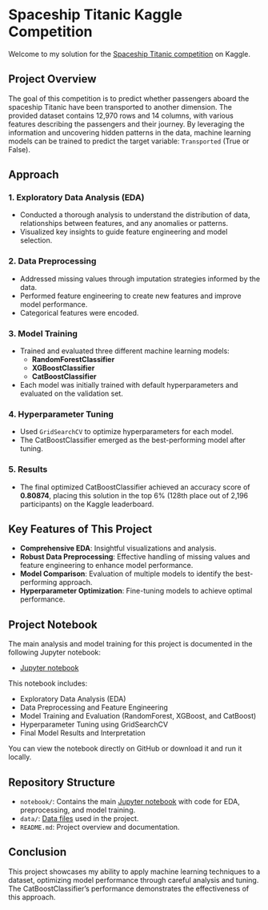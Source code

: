 # Spaceship Titanic Kaggle Competition

Welcome to my solution for the [Spaceship Titanic competition](https://www.kaggle.com/competitions/spaceship-titanic) on Kaggle.

## Project Overview

The goal of this competition is to predict whether passengers aboard the spaceship Titanic have been transported to another dimension. The provided dataset contains 12,970 rows and 14 columns, with various features describing the passengers and their journey. By leveraging the information and uncovering hidden patterns in the data, machine learning models can be trained to predict the target variable: `Transported` (True or False).

## Approach

### 1. Exploratory Data Analysis (EDA)
- Conducted a thorough analysis to understand the distribution of data, relationships between features, and any anomalies or patterns.
- Visualized key insights to guide feature engineering and model selection.

### 2. Data Preprocessing
- Addressed missing values through imputation strategies informed by the data.
- Performed feature engineering to create new features and improve model performance.
- Categorical features were encoded.

### 3. Model Training
- Trained and evaluated three different machine learning models:
  - **RandomForestClassifier**
  - **XGBoostClassifier**
  - **CatBoostClassifier**
- Each model was initially trained with default hyperparameters and evaluated on the validation set.

### 4. Hyperparameter Tuning
- Used `GridSearchCV` to optimize hyperparameters for each model.
- The CatBoostClassifier emerged as the best-performing model after tuning.

### 5. Results
- The final optimized CatBoostClassifier achieved an accuracy score of **0.80874**, placing this solution in the top 6% (128th place out of 2,196 participants) on the Kaggle leaderboard.

## Key Features of This Project
- **Comprehensive EDA**: Insightful visualizations and analysis.
- **Robust Data Preprocessing**: Effective handling of missing values and feature engineering to enhance model performance.
- **Model Comparison**: Evaluation of multiple models to identify the best-performing approach.
- **Hyperparameter Optimization**: Fine-tuning models to achieve optimal performance.

## Project Notebook
The main analysis and model training for this project is documented in the following Jupyter notebook:

- [Jupyter notebook](notebook/Space_Kaggle2.ipynb)

This notebook includes:
- Exploratory Data Analysis (EDA)
- Data Preprocessing and Feature Engineering
- Model Training and Evaluation (RandomForest, XGBoost, and CatBoost)
- Hyperparameter Tuning using GridSearchCV
- Final Model Results and Interpretation

You can view the notebook directly on GitHub or download it and run it locally.

## Repository Structure
- `notebook/`: Contains the main [Jupyter notebook](notebook/Space_Kaggle2.ipynb) with code for EDA, preprocessing, and model training. 
- `data/`: [Data files](data) used in the project.
- `README.md`: Project overview and documentation.

## Conclusion
This project showcases my ability to apply machine learning techniques to a dataset, optimizing model performance through careful analysis and tuning. The CatBoostClassifier’s performance demonstrates the effectiveness of this approach.
